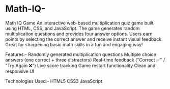 # Math-IQ-
Math IQ Game 
An interactive web-based multiplication quiz game built using HTML, CSS, and JavaScript. The game generates random multiplication questions and provides four answer options. Users earn points by selecting the correct answer and receive instant visual feedback. Great for sharpening basic math skills in a fun and engaging way!

Features:-
Randomly generated multiplication questions
Multiple choice answers (one correct + three distractors)
Real-time feedback ("Correct ✅" / "Try Again ❌")
Live score tracking
Game restart functionality
Clean and responsive UI

Technologies Used:- 
HTML5
CSS3
JavaScript

